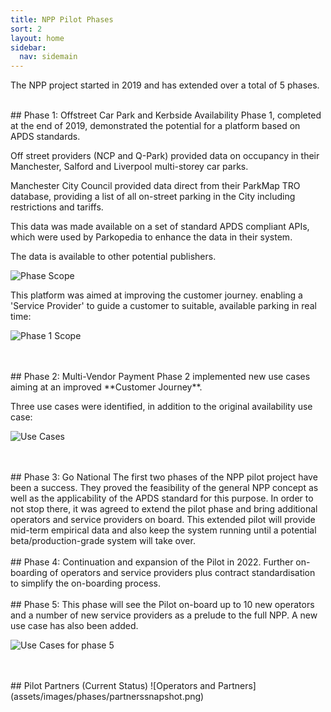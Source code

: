 ```yaml
---
title: NPP Pilot Phases
sort: 2
layout: home 
sidebar:
  nav: sidemain
---
```

The NPP project started in 2019 and has extended over a total of 5 phases.

<br/>
## Phase 1: Offstreet Car Park and Kerbside Availability
Phase 1, completed at the end of 2019, demonstrated the potential for a platform based on APDS standards.   
 
Off street providers (NCP and Q-Park) provided data on occupancy in their Manchester, Salford and Liverpool multi-storey car parks.  

Manchester City Council provided data direct from their ParkMap TRO database, providing a list of all on-street parking in the City including restrictions and tariffs.

This data was made available on a set of standard APDS compliant APIs, which were used by Parkopedia to enhance the data in their system.

The data is available to other potential publishers. 

![Phase Scope](assets/images/phases/phase1.png)

This platform was aimed at improving the customer journey. enabling a 'Service Provider' to guide a customer to suitable, available parking in real time:

![Phase 1 Scope](assets/images/usecases/usecase0overview.png)





<br/>
<br/>
## Phase 2: Multi-Vendor Payment
Phase 2 implemented new use cases aiming at an improved **Customer Journey**.

Three use cases were identified, in addition to the original availability use case:

![Use Cases](assets/images/intro/phase2_usecases.png)

<br/>
<br/>
## Phase 3: Go National
The first two phases of the NPP pilot project have been a success. They proved the feasibility of the general NPP concept as well as the applicability of the APDS standard for this purpose. In order to not stop there, it was agreed to extend the pilot phase and bring additional operators and service providers on board. This extended pilot will provide mid-term empirical data and also keep the system running until a potential beta/production-grade system will take over.


<br/>
<br/>
## Phase 4:
Continuation and expansion of the Pilot in 2022.  Further on-boarding of operators and service providers plus contract standardisation to simplify the on-boarding process.

<br/>
<br/>
## Phase 5:
This phase will see the Pilot on-board up to 10 new operators and a number of new service providers as a prelude to the full NPP. A new use case has also been added.

![Use Cases for phase 5](assets/images/intro/usecasesphase5.png)

<br/>
<br/>
## Pilot Partners (Current Status)<a name="current-status"></a>
![Operators and Partners](assets/images/phases/partnerssnapshot.png)

 

